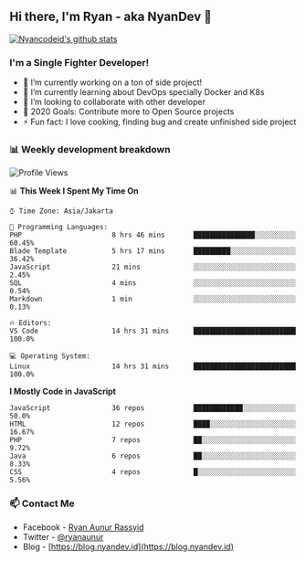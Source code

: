 ## Hi there, I'm Ryan - aka NyanDev 👋

[![Nyancodeid's github stats](https://github-readme-stats.vercel.app/api?username=nyancodeid)](https://github.com/nyancodeid/nyancodeid)

### I'm a Single Fighter Developer!
- 🔭 I’m currently working on a ton of side project!
- 🌱 I’m currently learning about DevOps specially Docker and K8s
- 👯 I’m looking to collaborate with other developer
- 🥅 2020 Goals: Contribute more to Open Source projects
- ⚡ Fun fact: I love cooking, finding bug and create unfinished side project 

### 📊 Weekly development breakdown

<!--START_SECTION:waka-->
![Profile Views](http://img.shields.io/badge/Profile%20Views-5-blue)

📊 **This Week I Spent My Time On** 

```text
⌚︎ Time Zone: Asia/Jakarta

💬 Programming Languages: 
PHP                      8 hrs 46 mins       ███████████████░░░░░░░░░░   60.45% 
Blade Template           5 hrs 17 mins       █████████░░░░░░░░░░░░░░░░   36.42% 
JavaScript               21 mins             ░░░░░░░░░░░░░░░░░░░░░░░░░   2.45% 
SQL                      4 mins              ░░░░░░░░░░░░░░░░░░░░░░░░░   0.54% 
Markdown                 1 min               ░░░░░░░░░░░░░░░░░░░░░░░░░   0.13%

🔥 Editors: 
VS Code                  14 hrs 31 mins      █████████████████████████   100.0%

💻 Operating System: 
Linux                    14 hrs 31 mins      █████████████████████████   100.0%

```

**I Mostly Code in JavaScript** 

```text
JavaScript               36 repos            ████████████░░░░░░░░░░░░░   50.0% 
HTML                     12 repos            ████░░░░░░░░░░░░░░░░░░░░░   16.67% 
PHP                      7 repos             ██░░░░░░░░░░░░░░░░░░░░░░░   9.72% 
Java                     6 repos             ██░░░░░░░░░░░░░░░░░░░░░░░   8.33% 
CSS                      4 repos             █░░░░░░░░░░░░░░░░░░░░░░░░   5.56%

```



<!--END_SECTION:waka-->

### 📫 Contact Me
- Facebook - [Ryan Aunur Rassyid](https://facebook.com/ryan.hac)
- Twitter - [@ryanaunur](https://twitter.com/ryanaunur)
- Blog - [https://blog.nyandev.id](https://blog.nyandev.id)
